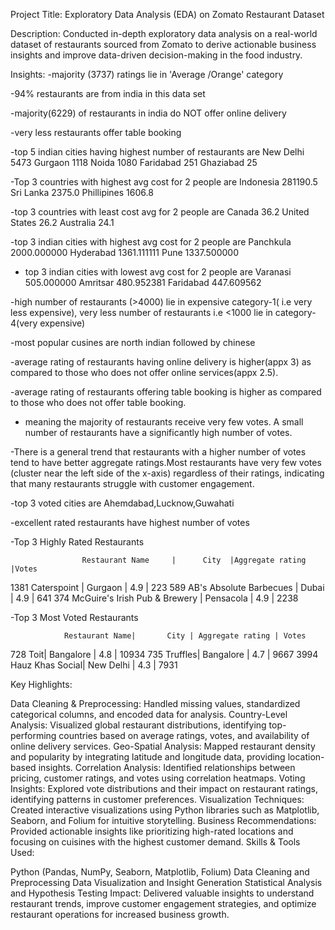 Project Title: Exploratory Data Analysis (EDA) on Zomato Restaurant Dataset

Description:
Conducted in-depth exploratory data analysis on a real-world dataset of restaurants sourced from Zomato to derive actionable business insights and improve data-driven decision-making in the food industry.

Insights:
-majority (3737) ratings lie in 'Average /Orange' category

-94% restaurants are from india in this data set

-majority(6229) of restaurants in india do NOT offer online delivery

-very less restaurants offer table booking

-top 5 indian cities having highest number of restaurants are
New Delhi    5473
Gurgaon      1118
Noida        1080
Faridabad     251
Ghaziabad      25

-Top 3 countries with highest avg cost for 2 people are
Indonesia         281190.5
Sri Lanka           2375.0
Phillipines         1606.8

-top 3 countries with least cost avg for 2 people are
Canada                36.2
United States         26.2
Australia             24.1


-top 3 indian cities with highest avg cost for 2 people are
Panchkula       2000.000000
Hyderabad       1361.111111
Pune            1337.500000

- top 3 indian cities with lowest avg cost for 2 people are
Varanasi         505.000000
Amritsar         480.952381
Faridabad        447.609562

-high number of restaurants (>4000) lie in expensive category-1( i.e very less expensive), very less number of restaurants i.e <1000 lie in category-4(very expensive)


-most popular cusines are north indian followed by chinese

-average rating of restaurants having online delivery is higher(appx 3) as compared to those who does not offer online services(appx 2.5).

-average rating of restaurants offering table booking is higher as compared to those who does not offer table booking.

- meaning the majority of restaurants receive very few votes.
A small number of restaurants have a significantly high number of votes.


-There is a general trend that restaurants with a higher number of votes tend to have better aggregate ratings.Most restaurants have very few votes (cluster near the left side of the x-axis) regardless of their ratings, indicating that many restaurants struggle with customer engagement.

-top 3 voted cities are Ahemdabad,Lucknow,Guwahati


-excellent rated restaurants have highest number of votes

-Top 3 Highly Rated Restaurants

                    Restaurant Name     |      City  |Aggregate rating  |Votes
1381                    Caterspoint     |   Gurgaon  |             4.9  |  223
589         AB's Absolute Barbecues     |      Dubai |              4.9 |   641
374   McGuire's Irish Pub & Brewery     |  Pensacola |             4.9  | 2238


-Top 3 Most Voted Restaurants

                Restaurant Name|       City | Aggregate rating | Votes
728                        Toit|  Bangalore |              4.8 | 10934
735                    Truffles|  Bangalore |              4.7 |  9667
3994           Hauz Khas Social|  New Delhi |              4.3 |  7931


Key Highlights:

Data Cleaning & Preprocessing: Handled missing values, standardized categorical columns, and encoded data for analysis.
Country-Level Analysis: Visualized global restaurant distributions, identifying top-performing countries based on average ratings, votes, and availability of online delivery services.
Geo-Spatial Analysis: Mapped restaurant density and popularity by integrating latitude and longitude data, providing location-based insights.
Correlation Analysis: Identified relationships between pricing, customer ratings, and votes using correlation heatmaps.
Voting Insights: Explored vote distributions and their impact on restaurant ratings, identifying patterns in customer preferences.
Visualization Techniques: Created interactive visualizations using Python libraries such as Matplotlib, Seaborn, and Folium for intuitive storytelling.
Business Recommendations: Provided actionable insights like prioritizing high-rated locations and focusing on cuisines with the highest customer demand.
Skills & Tools Used:

Python (Pandas, NumPy, Seaborn, Matplotlib, Folium)
Data Cleaning and Preprocessing
Data Visualization and Insight Generation
Statistical Analysis and Hypothesis Testing
Impact:
Delivered valuable insights to understand restaurant trends, improve customer engagement strategies, and optimize restaurant operations for increased business growth.
